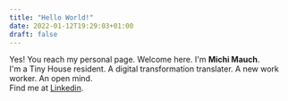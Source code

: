 ```yaml
---
title: "Hello World!"
date: 2022-01-12T19:29:03+01:00
draft: false
---
```


Yes! You reach my personal page. Welcome here. I'm **Michi Mauch**.  
I'm a Tiny House resident. A digital transformation translater. A new work worker. An open mind.  
Find me at [Linkedin](https://www.linkedin.com/in/michimauch/).
